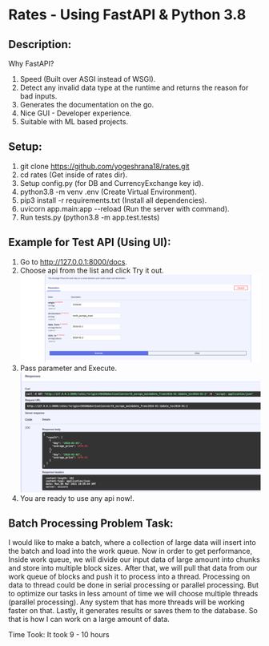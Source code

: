 # Rates - Using FastAPI & Python 3.8

## Description:
Why FastAPI?
1. Speed (Built over ASGI instead of WSGI).
2. Detect any invalid data type at the runtime and returns the reason for bad inputs.
3. Generates the documentation on the go.
4. Nice GUI - Developer experience.
5. Suitable with ML based projects.


## **Setup:**

1. git clone https://github.com/yogeshrana18/rates.git
2. cd rates (Get inside of rates dir).
3. Setup config.py (for DB and CurrencyExchange key id).
4. python3.8 -m venv .env (Create Virtual Environment).
5. pip3 install -r requirements.txt (Install all dependencies).
6. uvicorn app.main:app --reload (Run the server with command).
7. Run tests.py (python3.8 -m app.test.tests)


## Example for Test API (Using UI):

1. Go to http://127.0.0.1:8000/docs.
2. Choose api from the list and click Try it out.
![alt text"](screenshots/request.png)
3. Pass parameter and Execute.
![alt text"](screenshots/response.png)
4. You are ready to use any api now!.


## Batch Processing Problem Task:

I would like to make a batch, where a collection of large data will insert into the batch and load into the work queue. Now in order to get performance, Inside work queue, we will divide our input data of large amount into chunks and store into multiple block sizes. After that, we will pull that data from our work queue of blocks and push it to process into a thread. Processing on data to thread could be done in serial processing or parallel processing. But to optimize our tasks in less amount of time we will choose multiple threads (parallel processing). Any system that has more threads will be working faster on that. Lastly, it generates results or saves them to the database. So that is how I can work on a large amount of data.


Time Took: It took 9 - 10 hours

